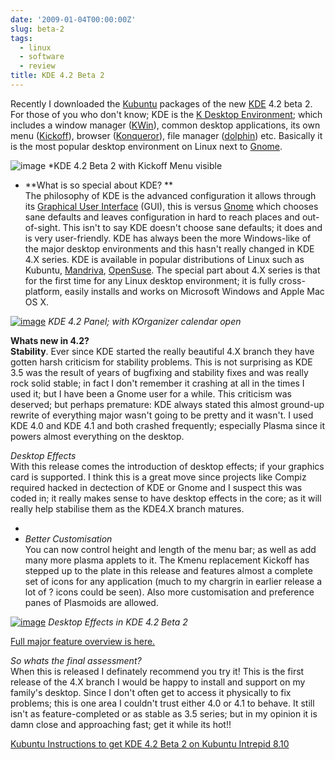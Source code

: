 ```yaml
---
date: '2009-01-04T00:00:00Z'
slug: beta-2
tags:
  - linux
  - software
  - review
title: KDE 4.2 Beta 2
---
```


Recently I downloaded the [Kubuntu](http://www.kubuntu.org/) packages of the new
[KDE](http://www.kde.org/) 4.2 beta 2. For those of you who don't know; KDE is
the [K Desktop Environment](http://www.kde.org/); which includes a window
manager ([KWin](http://en.wikipedia.org/wiki/Kwin)), common desktop
applications, its own menu
([Kickoff](http://home.kde.org/~binner/kickoff/sneak_preview.html)), browser
([Konqueror](http://www.konqueror.org/)), file manager
([dolphin](<http://en.wikipedia.org/wiki/Dolphin_(software)>)) etc. Basically it
is the most popular desktop environment on Linux next to
[Gnome](http://en.wikipedia.org/wiki/GNOME).

![image](http://kde.org/announcements/announce_4.2-beta1/desktop_thumb.png)
\*KDE 4.2 Beta 2 with Kickoff Menu visible

- **What is so special about KDE? **  
  The philosophy of KDE is the advanced configuration it allows through its
  [Graphical User Interface](http://en.wikipedia.org/wiki/GUI) (GUI), this is
  versus [Gnome](http://www.gnome.org/) which chooses sane defaults and leaves
  configuration in hard to reach places and out-of-sight. This isn't to say KDE
  doesn't choose sane defaults; it does and is very user-friendly. KDE has
  always been the more Windows-like of the major desktop environments and this
  hasn't really changed in KDE 4.X series. KDE is available in popular
  distributions of Linux such as Kubuntu, [Mandriva](http://www.mandriva.com/),
  [OpenSuse](http://www.opensuse.org/en/). The special part about 4.X series is
  that for the first time for any Linux desktop environment; it is fully
  cross-platform, easily installs and works on Microsoft Windows and Apple Mac
  OS X.  


[![image](http://kde.org/announcements/announce_4.2-beta2/panel_thumb.png)](http://kde.org/announcements/announce_4.2-beta2/panel.png)
_KDE 4.2 Panel; with KOrganizer calendar open_

**Whats new in 4.2?**  
**Stability**. Ever since KDE started the really beautiful 4.X branch they have
gotten harsh criticism for stability problems. This is not surprising as KDE 3.5
was the result of years of bugfixing and stability fixes and was really rock
solid stable; in fact I don't remember it crashing at all in the times I used
it; but I have been a Gnome user for a while. This criticism was deserved; but
perhaps premature: KDE always stated this almost ground-up rewrite of everything
major wasn't going to be pretty and it wasn't. I used KDE 4.0 and KDE 4.1 and
both crashed frequently; especially Plasma since it powers almost everything on
the desktop.

_Desktop Effects_  
With this release comes the introduction of desktop effects; if your graphics
card is supported. I think this is a great move since projects like Compiz
required hacked in dectection of KDE or Gnome and I suspect this was coded in;
it really makes sense to have desktop effects in the core; as it will really
help stabilise them as the KDE4.X branch matures.

-
- _Better Customisation_  
  You can now control height and length of the menu bar; as well as add many
  more plasma applets to it. The Kmenu replacement Kickoff has stepped up to the
  plate in this release and features almost a complete set of icons for any
  application (much to my chargrin in earlier release a lot of ? icons could be
  seen). Also more customisation and preference panes of Plasmoids are allowed.

[![image](http://kde.org/announcements/announce_4.2-beta2/improved-desktop-grid_thumb.png)](http://kde.org/announcements/announce_4.2-beta2/improved-desktop-grid.png)
_Desktop Effects in KDE 4.2 Beta 2_

[Full major feature overview is here.](http://kde.org/announcements/announce-4.2-beta2.php)

_So whats the final assessment?_  
When this is released I definately recommend you try it! This is the first
release of the 4.X branch I would be happy to install and support on my family's
desktop. Since I don't often get to access it physically to fix problems; this
is one area I couldn't trust either 4.0 or 4.1 to behave. It still isn't as
feature-completed or as stable as 3.5 series; but in my opinion it is damn close
and approaching fast; get it while its hot!!

[Kubuntu Instructions to get KDE 4.2 Beta 2 on Kubuntu Intrepid 8.10](http://www.kubuntu.org/news/kde-4.2-beta-2)
